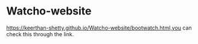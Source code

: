 # Watcho-website
https://keerthan-shetty.github.io/Watcho-website/bootwatch.html,you can check this through the link.
